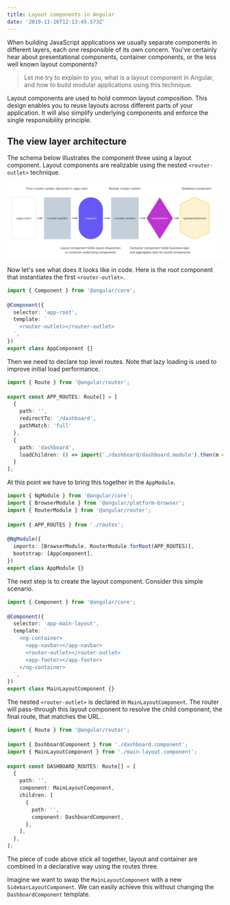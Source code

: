 ```yaml
---
title: Layout components in Angular
date: '2019-11-16T12:13:45.573Z'
---
```



When building JavaScript applications we usually separate components in different layers, each one responsible of its own concern. You've certainly hear about presentational components, container components, or the less well known layout components?

> Let me try to explain to you, what is a layout component in Angular, and how to build modular applications using this technique.

Layout components are used to hold common layout composition. This design enables you to reuse layouts across different parts of your application. It will also simplify underlying components and enforce the single responsibility principle.

## The view layer architecture

The schema below illustrates the component three using a layout component. Layout components are realizable using the nested `<router-outlet>` technique.

![layout schema](./layout-component.png)

Now let's see what does it looks like in code. Here is the root component that instantiates the first `<router-outlet>`.

```ts
import { Component } from '@angular/core';

@Component({
  selector: 'app-root',
  template: `
    <router-outlet></router-outlet>
  `,
})
export class AppComponent {}
```

Then we need to declare top level routes. Note that lazy loading is used to improve initial load performance.

```ts
import { Route } from '@angular/router';

export const APP_ROUTES: Route[] = [
  {
    path: '',
    redirectTo: '/dashboard',
    pathMatch: 'full'
  },
  {
    path: 'dashboard',
    loadChildren: () => import('./dashboard/dashboard.module').then(m => m.DashboardModule),
  }
];
```

At this point we have to bring this together in the `AppModule`.

```ts
import { NgModule } from '@angular/core';
import { BrowserModule } from '@angular/platform-browser';
import { RouterModule } from '@angular/router';

import { APP_ROUTES } from './routes';

@NgModule({
  imports: [BrowserModule, RouterModule.forRoot(APP_ROUTES)],
  bootstrap: [AppComponent],
})
export class AppModule {}
```

The next step is to create the layout component. Consider this simple scenario.

```ts
import { Component } from '@angular/core';

@Component({
  selector: 'app-main-layout',
  template: `
    <ng-container>
      <app-navbar></app-navbar>
      <router-outlet></router-outlet>
      <app-footer></app-footer>
    </ng-container>
  `,
})
export class MainLayoutComponent {}
```

The nested `<router-outlet>` is declared in `MainLayoutComponent`. The router will pass-through this layout component to resolve the child component, the final route, that matches the URL.

```ts
import { Route } from '@angular/router';

import { DashboardComponent } from './dashboard.component';
import { MainLayoutComponent } from './main-layout.component';

export const DASHBOARD_ROUTES: Route[] = [
  {
    path: '',
    component: MainLayoutComponent,
    children: [
      {
        path: '',
        component: DashboardComponent,
      },
    ],
  },
];
```

The piece of code above stick all together, layout and container are combined in a declarative way using the routes three.

Imagine we want to swap the `MainLayoutComponent` with a new `SidebarLayoutComponent`. We can easily achieve this without changing the `DashboardComponent` template.
